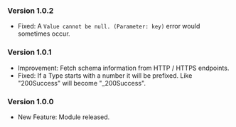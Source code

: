 ### Version 1.0.2

- Fixed: A `Value cannot be null. (Parameter: key)` error would sometimes occur.

### Version 1.0.1

- Improvement: Fetch schema information from HTTP / HTTPS endpoints.
- Fixed: If a Type starts with a number it will be prefixed. Like "200Success" will become "_200Success".

### Version 1.0.0

- New Feature: Module released.